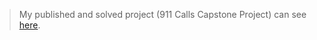 > My published and solved project (911 Calls Capstone Project) can see [here](https://medium.com/sajedi/911-calls-capstone-project-using-python-numpy-pandas-matplotlib-and-seaborn-86b26100e611).

